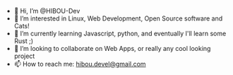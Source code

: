 - 👋 Hi, I’m @HIBOU-Dev
- 👀 I’m interested in Linux, Web Development, Open Source software and Cats!
- 🌱 I’m currently learning Javascript, python, and eventually I'll learn some Rust ;)
- 💞️ I’m looking to collaborate on Web Apps, or really any cool looking project
- 📫 How to reach me: hibou.devel@gmail.com

